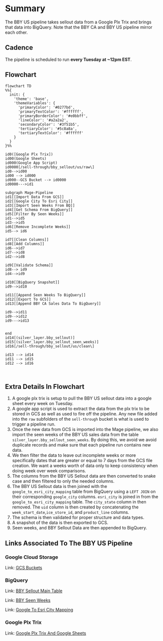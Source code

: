 # Summary
The BBY US pipeline takes sellout data from a Google Plx Trix and brings that data into BigQuery. Note that the BBY CA and BBY US pipeline mirror each other.

## Cadence
The pipeline is scheduled to run **every Tuesday at ~12pm EST**.


## Flowchart

```mermaid
flowchart TD
%%{
  init: {
    'theme': 'base',
    'themeVariables': {
      'primaryColor': '#0277bd',
      'primaryTextColor': '#ffffff',
      'primaryBorderColor': '#e0bbff',
      'lineColor': '#a2a2a2',
      'secondaryColor': '#3f51b5',
      'tertiaryColor': '#5c8a8a',
      'tertiaryTextColor': '#ffffff'
    }
  }
}%%

id0([Google Plx Trix])
id00(Google Sheets)
id000(Google App Script)
id0000[/sell-through/bby_sellout/us/raw\]
id0-->id00
id00 --> id000
id000--GCS Bucket --> id0000
id0000--->id1

subgraph Mage-Pipeline
id1[[Import Data From GCS]]
id2[[Google City To Esri City]]
id3[[Import Seen Weeks From BQ]]
id4[[Get Schema From BigQuery]]
id5[[Filter By Seen Weeks]]
id1-->id5
id3-->id5
id6[[Remove Incomplete Weeks]]
id5--> id6

id7[[Clean Columns]]
id8[[Add Columns]]
id6-->id7
id7-->id8
id2-->id8

id9[[Validate Schema]]
id8--> id9
id4-->id9

id10[[BigQuery Snapshot]]
id9-->id10

id11[[Append Seen Weeks To BigQuery]]
id12[[Export To GCS]]
id13[[Append BBY CA Sales Data To BigQuery]]

id9-->id11
id9-->id12
id9--->id13


end
id14[(silver_layer.bby_sellout)]
id15[(silver_layer.bby_sellout_seen_weeks)]
id16[/sell-through/bby_sellout/us/clean\]

id13 --> id14
id11 --> id15
id12 --> id16



```
## Extra Details In Flowchart
1. A google plx trix is setup to pull the BBY US sellout data into a google sheet every week on Tuesday.
2. A google app script is used to extract the data from the plx trix to be stored in GCS as well as used to fire off the pipeline. Any new file added into the `raw` subfolders of the `sell-through` bucket is what is used to trigger a pipeline run.
3. Once the new data from GCS is imported into the Mage pipeline, we also import the seen weeks of the BBY US sales data from the table `silver_layer.bby_sellout_seen_weeks`. By doing this, we avoid we avoid duplicate records and make sure that each pipeline run contains new data.
4. We then filter the data to leave out incomplete weeks or more specifically dates that are greater or equal to 7 days from the GCS file creation. We want a weeks worth of data only to keep consistency when doing week over week comparisons.
5. The columns from the BBY US Sellout data are then converted to snake case and then filtered to only the needed columns.
6. The BBY US Sellout data is then joined with the `google_to_esri_city_mapping` table from BigQuery using a `LEFT JOIN` on their corresponding `google_city` columns. `esri_city` is joined in from the `google_to_esri_city_mapping` table. The `city_state` column in then removed. The `uid` column is then created by concatenating the `week_start_date`,`ice_store_id`, and `product_line` columns.
7. The schema is then validated for proper structure and data types.
8. A snapshot of the data is then exported to GCS.
9. Seen weeks, and BBY Sellout Data are then appended to BigQuery.


## Links Associated To The BBY US Pipeline

### Google Cloud Storage

Link: [GCS Buckets](https://console.cloud.google.com/storage/browser/sell-through/bby_sellout/ca?pageState=(%22StorageObjectListTable%22:(%22f%22:%22%255B%255D%22))&authuser=0&project=orbital-airfoil-393318&prefix=&forceOnObjectsSortingFiltering=false)


### BigQuery

Link: [BBY Sellout Main Table](https://console.cloud.google.com/bigquery?referrer=search&authuser=0&project=orbital-airfoil-393318&ws=!1m5!1m4!4m3!1sorbital-airfoil-393318!2ssilver_layer!3sbby_sellout&rapt=AEjHL4M3f1x-ugX3r2tv7CC0cfTq6BB4R8m1vz8I7eRwRzIIlweBDeDyb1Szukb44sXCvkGPZQRqkkldaGjC0hco7N8INVwB2iIz_1GXSr4oQIBheX6SdLo&pli=1)

Link: [BBY Seen Weeks](https://console.cloud.google.com/bigquery?referrer=search&authuser=0&project=orbital-airfoil-393318&ws=!1m5!1m4!4m3!1sorbital-airfoil-393318!2ssilver_layer!3sbby_sellout_seen_weeks&rapt=AEjHL4M3f1x-ugX3r2tv7CC0cfTq6BB4R8m1vz8I7eRwRzIIlweBDeDyb1Szukb44sXCvkGPZQRqkkldaGjC0hco7N8INVwB2iIz_1GXSr4oQIBheX6SdLo&pli=1)

Link: [Google To Esri City Mapping](https://console.cloud.google.com/bigquery?referrer=search&authuser=0&project=orbital-airfoil-393318&ws=!1m5!1m4!4m3!1sorbital-airfoil-393318!2ssilver_layer!3sgoogle_to_esri_city_mapping&rapt=AEjHL4M3f1x-ugX3r2tv7CC0cfTq6BB4R8m1vz8I7eRwRzIIlweBDeDyb1Szukb44sXCvkGPZQRqkkldaGjC0hco7N8INVwB2iIz_1GXSr4oQIBheX6SdLo&pli=1)

### Google Plx Trix
Link: [Google Plx Trix And Google Sheets](https://docs.google.com/spreadsheets/d/1fCZYXlIVGgM5Js712ehdhkABy0zDDv9lReyW2O9cjaA/edit?resourcekey=0-gw_FuZqGmF7pg7zGv5W_bg#gid=156467221)